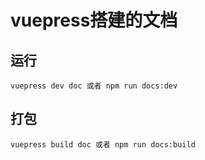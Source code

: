 # vuepress搭建的文档
## 运行
```
vuepress dev doc 或者 npm run docs:dev
```
## 打包
```
vuepress build doc 或者 npm run docs:build
```